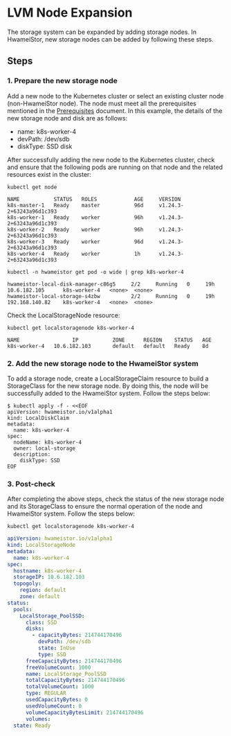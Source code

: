 # LVM Node Expansion

The storage system can be expanded by adding storage nodes. In HwameiStor, new storage nodes can be added by following these steps.

## Steps

### 1. Prepare the new storage node

Add a new node to the Kubernetes cluster or select an existing cluster node (non-HwameiStor node). The node must meet all the prerequisites mentioned in the [Prerequisites](../install/prereq.md) document. In this example, the details of the new storage node and disk are as follows:

- name: k8s-worker-4
- devPath: /dev/sdb
- diskType: SSD disk

After successfully adding the new node to the Kubernetes cluster, check and ensure that the following pods are running on that node and the related resources exist in the cluster:

```shell
kubectl get node
```

```none
NAME           STATUS   ROLES            AGE     VERSION
k8s-master-1   Ready    master           96d     v1.24.3-2+63243a96d1c393
k8s-worker-1   Ready    worker           96h     v1.24.3-2+63243a96d1c393
k8s-worker-2   Ready    worker           96h     v1.24.3-2+63243a96d1c393
k8s-worker-3   Ready    worker           96d     v1.24.3-2+63243a96d1c393
k8s-worker-4   Ready    worker           1h      v1.24.3-2+63243a96d1c393
```

```shell
kubectl -n hwameistor get pod -o wide | grep k8s-worker-4
```

```none
hwameistor-local-disk-manager-c86g5     2/2     Running   0     19h   10.6.182.105      k8s-worker-4   <none>  <none>
hwameistor-local-storage-s4zbw          2/2     Running   0     19h   192.168.140.82    k8s-worker-4   <none>  <none>
```

Check the LocalStorageNode resource:

```shell
kubectl get localstoragenode k8s-worker-4
```

```none
NAME                 IP           ZONE      REGION    STATUS   AGE
k8s-worker-4   10.6.182.103       default   default   Ready    8d
```

### 2. Add the new storage node to the HwameiStor system

To add a storage node, create a LocalStorageClaim resource to build a StorageClass for the new storage node. By doing this, the node will be successfully added to the HwameiStor system. Follow the steps below:

```console
$ kubectl apply -f - <<EOF
apiVersion: hwameistor.io/v1alpha1
kind: LocalDiskClaim
metadata:
  name: k8s-worker-4
spec:
  nodeName: k8s-worker-4
  owner: local-storage
  description:
    diskType: SSD
EOF
```

### 3. Post-check

After completing the above steps, check the status of the new storage node and its StorageClass to ensure the normal operation of the node and HwameiStor system. Follow the steps below:

```shell
kubectl get localstoragenode k8s-worker-4
```

```yaml
apiVersion: hwameistor.io/v1alpha1
kind: LocalStorageNode
metadata:
  name: k8s-worker-4
spec:
  hostname: k8s-worker-4
  storageIP: 10.6.182.103
  topogoly:
    region: default
    zone: default
status:
  pools:
    LocalStorage_PoolSSD:
      class: SSD
      disks:
        - capacityBytes: 214744170496
          devPath: /dev/sdb
          state: InUse
          type: SSD
      freeCapacityBytes: 214744170496
      freeVolumeCount: 1000
      name: LocalStorage_PoolSSD
      totalCapacityBytes: 214744170496
      totalVolumeCount: 1000
      type: REGULAR
      usedCapacityBytes: 0
      usedVolumeCount: 0
      volumeCapacityBytesLimit: 214744170496
      volumes:
  state: Ready
```
